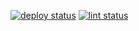 [![deploy status](https://github.com/mmach2000/mmach2000.github.io/actions/workflows/deploy.yml/badge.svg)](https://github.com/mmach2000/mmach2000.github.io/actions/workflows/deploy.yml)
[![lint status](https://github.com/mmach2000/mmach2000.github.io/actions/workflows/lint.yml/badge.svg)](https://github.com/mmach2000/mmach2000.github.io/actions/workflows/lint.yml)
